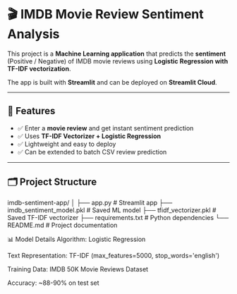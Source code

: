 # 🎬 IMDB Movie Review Sentiment Analysis

This project is a **Machine Learning application** that predicts the **sentiment** (Positive / Negative) of IMDB movie reviews using **Logistic Regression with TF-IDF vectorization**.

The app is built with **Streamlit** and can be deployed on **Streamlit Cloud**.

---

## 📌 Features

- ✅ Enter a **movie review** and get instant sentiment prediction  
- ✅ Uses **TF-IDF Vectorizer + Logistic Regression**  
- ✅ Lightweight and easy to deploy  
- ✅ Can be extended to batch CSV review prediction  

---

## 🗂️ Project Structure

imdb-sentiment-app/
│
├── app.py # Streamlit app
├── imdb_sentiment_model.pkl # Saved ML model
├── tfidf_vectorizer.pkl # Saved TF-IDF vectorizer
├── requirements.txt # Python dependencies
└── README.md # Project documentation

📊 Model Details
Algorithm: Logistic Regression

Text Representation: TF-IDF (max_features=5000, stop_words='english')

Training Data: IMDB 50K Movie Reviews Dataset

Accuracy: ~88-90% on test set
